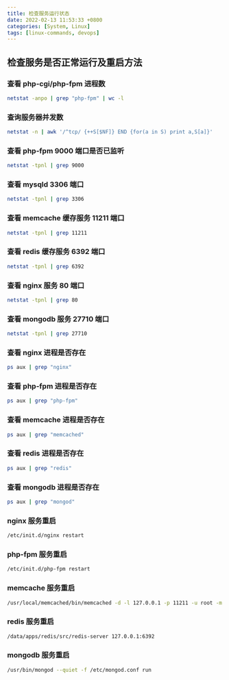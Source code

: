 ```yaml
---
title: 检查服务运行状态
date: 2022-02-13 11:53:33 +0800
categories: [System, Linux]
tags: [linux-commands, devops]
---
```


## 检查服务是否正常运行及重启方法

### 查看 php-cgi/php-fpm 进程数

```bash
netstat -anpo | grep "php-fpm" | wc -l
```

### 查询服务器并发数
```bash
netstat -n | awk '/^tcp/ {++S[$NF]} END {for(a in S) print a,S[a]}'
```

### 查看 php-fpm 9000 端口是否已监听
```bash
netstat -tpnl | grep 9000
```

### 查看 mysqld 3306 端口
```bash
netstat -tpnl | grep 3306
```

### 查看 memcache 缓存服务 11211 端口
```bash
netstat -tpnl | grep 11211
```

### 查看 redis 缓存服务 6392 端口
```bash
netstat -tpnl | grep 6392
```

### 查看 nginx 服务 80 端口
```bash
netstat -tpnl | grep 80
```

### 查看 mongodb 服务 27710 端口
```bash
netstat -tpnl | grep 27710
```

### 查看 nginx 进程是否存在
```bash
ps aux | grep "nginx"
```

### 查看 php-fpm 进程是否存在
```bash
ps aux | grep "php-fpm"
```

### 查看 memcache 进程是否存在
```bash
ps aux | grep "memcached"
```

### 查看 redis 进程是否存在
```bash
ps aux | grep "redis"
```

### 查看 mongodb 进程是否存在
```bash
ps aux | grep "mongod"
```

### nginx 服务重启
```bash
/etc/init.d/nginx restart
```

### php-fpm 服务重启
```bash
/etc/init.d/php-fpm restart
```

### memcache 服务重启
```bash
/usr/local/memcached/bin/memcached -d -l 127.0.0.1 -p 11211 -u root -m 64 -c 1024 -P /var/run/memcached.pid
```

### redis 服务重启
```bash
/data/apps/redis/src/redis-server 127.0.0.1:6392
```

### mongodb 服务重启
```bash
/usr/bin/mongod --quiet -f /etc/mongod.conf run
```
